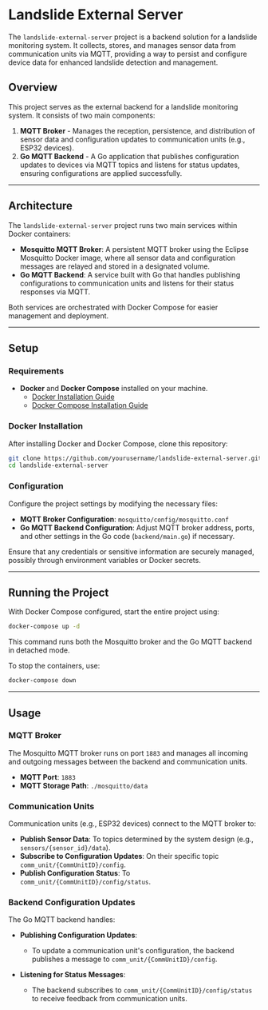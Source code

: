 # Landslide External Server

The `landslide-external-server` project is a backend solution for a landslide monitoring system. It collects, stores, and manages sensor data from communication units via MQTT, providing a way to persist and configure device data for enhanced landslide detection and management.

## Overview

This project serves as the external backend for a landslide monitoring system. It consists of two main components:

1. **MQTT Broker** - Manages the reception, persistence, and distribution of sensor data and configuration updates to communication units (e.g., ESP32 devices).
2. **Go MQTT Backend** - A Go application that publishes configuration updates to devices via MQTT topics and listens for status updates, ensuring configurations are applied successfully.

---

## Architecture

The `landslide-external-server` project runs two main services within Docker containers:

- **Mosquitto MQTT Broker**: A persistent MQTT broker using the Eclipse Mosquitto Docker image, where all sensor data and configuration messages are relayed and stored in a designated volume.
- **Go MQTT Backend**: A service built with Go that handles publishing configurations to communication units and listens for their status responses via MQTT.

Both services are orchestrated with Docker Compose for easier management and deployment.

---

## Setup

### Requirements

- **Docker** and **Docker Compose** installed on your machine.
  - [Docker Installation Guide](https://docs.docker.com/get-docker/)
  - [Docker Compose Installation Guide](https://docs.docker.com/compose/install/)

### Docker Installation

After installing Docker and Docker Compose, clone this repository:

```bash
git clone https://github.com/yourusername/landslide-external-server.git
cd landslide-external-server
```

### Configuration

Configure the project settings by modifying the necessary files:

- **MQTT Broker Configuration**: `mosquitto/config/mosquitto.conf`
- **Go MQTT Backend Configuration**: Adjust MQTT broker address, ports, and other settings in the Go code (`backend/main.go`) if necessary.

Ensure that any credentials or sensitive information are securely managed, possibly through environment variables or Docker secrets.

---

## Running the Project

With Docker Compose configured, start the entire project using:

```bash
docker-compose up -d
```

This command runs both the Mosquitto broker and the Go MQTT backend in detached mode.

To stop the containers, use:

```bash
docker-compose down
```

---

## Usage

### MQTT Broker

The Mosquitto MQTT broker runs on port `1883` and manages all incoming and outgoing messages between the backend and communication units.

- **MQTT Port**: `1883`
- **MQTT Storage Path**: `./mosquitto/data`

### Communication Units

Communication units (e.g., ESP32 devices) connect to the MQTT broker to:

- **Publish Sensor Data**: To topics determined by the system design (e.g., `sensors/{sensor_id}/data`).
- **Subscribe to Configuration Updates**: On their specific topic `comm_unit/{CommUnitID}/config`.
- **Publish Configuration Status**: To `comm_unit/{CommUnitID}/config/status`.

### Backend Configuration Updates

The Go MQTT backend handles:

- **Publishing Configuration Updates**:

  - To update a communication unit's configuration, the backend publishes a message to `comm_unit/{CommUnitID}/config`.

- **Listening for Status Messages**:

  - The backend subscribes to `comm_unit/{CommUnitID}/config/status` to receive feedback from communication units.